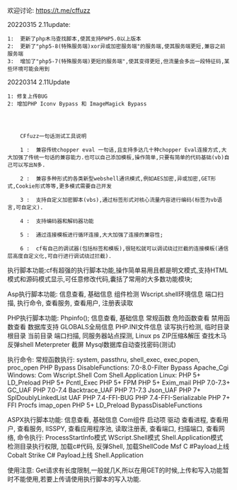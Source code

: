 欢迎讨论:
https://t.me/cffuzz


20220315 2.11update:
	
	1:	更新了php木马查找脚本,使其支持PHP5.0以上版本
	2:	更新了"php5-8(特殊服务端)xor异或加密服务端"的服务端,使其服务端更短,兼容之前服务端
	3:	增加了"php5-7(特殊服务端)更短的服务端",使其变得更短,但流量会多出一段特征码,某些环境可能会用到

20220314 2.11Update

	1: 修复上传BUG
	2: 增加PHP Iconv Bypass 和 ImageMagick Bypass




		CFfuzz一句话测试工具说明

	   	1 :  兼容传统chopper eval 一句话,且支持多达几十种chopper Eval连接方式,大大加强了传统一句话的兼容能力.也可以自己添加模板,操作简单,只要有简单的代码基础(vb)自己可以写出N多.
		
		2 :  兼容多种形式的各类新型webshell通讯模式,例如AES加密,异或加密,GET形式,Cookie形式等等,更多模式需要自己开发
		
		3 :  支持自定义加密脚本(vbs),通过标签形式对核心流量内容进行编码(标签为vb语言,可自定义).
		
		4 :  支持编码器和解码器功能
		
		5 :  通过连接模板进行循环连接,大大加强了连接的兼容性;
		
		6 :  cf有自己的调试器(包括标签和模板),很轻松就可以调试绕过拦截的连接模板(通信层高度自定义化,可自行进行调试绕过拦截).
		
		
		
		
执行脚本功能:cf有超强的执行脚本功能,操作简单易用且都是明文模式,支持HTML模式和源码模式显示,可任意修改代码,囊括了常用的大多数功能模块;
		
		
Asp执行脚本功能:
		信息查看,
		基础信息
		组件检测
		Wscript.shell环境信息
		端口扫描,
		执行命令,
		查看服务,
		查看用户,
		注册表读取
		
PHP执行脚本功能:
		Phpinfo();
		信息查看,
		基础信息
		常规函数
		危险函数查看
		禁用函数查看
		数据库支持
		GLOBALS全局信息
		PHP.INI文件信息
		读写执行检测,
		临时目录
		根目录
		当前目录
		端口扫描,
		同服务器站点探测,
		Linux ps
		ZIP压缩&解压
		查找木马
		反弹shell
		Meterpreter
		截屏
		Mysql数据库自动查找密码(测试)
		
		
执行命令:
		常规函数执行:
		system,
		passthru,
		shell_exec,
		exec,popen,
		proc_open
		PHP Bypass DisableFunctions:
		7.0-8.0-Filter Bypass 
		Apache_Cgi
		Windows:
		Com Wscript.Shell 
		Com Shell.Application 
		Linux:
		PHP 5+ LD_Preload
		PHP 5+ Pcntl_Exec
		PHP 5+ FPM
		PHP 5+ Exim_mail
		PHP 7.0-7.3+ GC_UAF
		PHP 7.0-7.4 Backtrace_UAF
		PHP 7.1-7.3 Json_UAF
		PHP 7+ SplDoublyLinkedList UAF
		PHP 7.4-FFI-BUG
		PHP 7.4-FFI-Serializable
		PHP 7+ FFI
		Procfs
		imap_open
		PHP 5+ LD_Preload BypassDisableFunctions
		
ASPX执行脚本功能:
		信息查看,
		基础信息
		Com组件
		启动项
		驱动
		查看进程,
		查看用户,
		查看服务,
		IISSPY,
		查看应用程序池,
		读取注册表,
		查看端口,
		扫描端口,
		查看网络,
		命令执行:
		ProcessStartInfo模式
		WScript.Shell模式
		Shell.Application模式
		检测目录执行权限,
		加载c#代码,
		反弹Shell,
		加载ShellCode
		Msf C #Payload上线
		Cobalt Strike C# Payload上线
		Shell.Application

使用注意:
Get请求有长度限制,一般就几K,所以在用GET的时候,上传和写入功能暂时不能使用,若要上传请使用执行脚本的写入功能.
		
		
		
